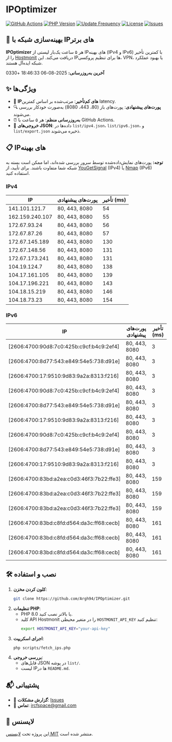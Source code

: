 # IPOptimizer

[![GitHub Actions](https://github.com/Argh94/IPOptimizer/workflows/IPOptimizer/badge.svg)](https://github.com/Argh94/IPOptimizer/actions)
[![PHP Version](https://img.shields.io/badge/PHP-8.0-blue)](https://www.php.net)
[![Update Frequency](https://img.shields.io/badge/Updates-Every%205%20Hours-green)](https://github.com/Argh94/IPOptimizer)
[![License](https://img.shields.io/badge/License-MIT-yellow)](https://opensource.org/licenses/MIT)
[![Issues](https://img.shields.io/github/issues/Argh94/IPOptimizer)](https://github.com/Argh94/IPOptimizer/issues)

## 🚀 بهینه‌سازی شبکه با IPهای برتر

**IPOptimizer** هر ۵ ساعت یک‌بار لیستی از IPهای بهینه (IPv4 و IPv6) با کمترین تأخیر را از [Hostmonit](https://hostmonit.com/) دریافت می‌کند. این IPها برای تنظیم پروکسی، VPN، یا بهبود عملکرد شبکه ایده‌آل هستند.

**آخرین به‌روزرسانی:** 2025-08-06 18:46:33 +0330

## ✨ ویژگی‌ها
- 📡 **IPهای کم‌تأخیر**: مرتب‌شده بر اساس کمترین latency.
- 🔍 **پورت‌های پیشنهادی**: پورت‌های باز (80، 443، 8080) به‌صورت خودکار بررسی می‌شوند.
- ⏰ **به‌روزرسانی منظم**: هر ۵ ساعت با GitHub Actions.
- 📄 **خروجی‌های JSON**: داده‌ها در `list/ipv4.json`، `list/ipv6.json`، و `list/export.json` ذخیره می‌شوند.

## 📋 IPهای بهینه

**توجه:** پورت‌های نمایش‌داده‌شده توسط سرور بررسی شده‌اند، اما ممکن است بسته به شبکه شما متفاوت باشند. برای تأیید، از [YouGetSignal](https://www.yougetsignal.com/tools/open-ports/) (IPv4) یا [Nmap](https://nmap.org/) (IPv6) استفاده کنید.

### IPv4
| IP | پورت‌های پیشنهادی | تأخیر (ms) |
|----|-------------------|------------|
| 141.101.121.7 | 80, 443, 8080 | 54 |
| 162.159.240.107 | 80, 443, 8080 | 55 |
| 172.67.93.24 | 80, 443, 8080 | 56 |
| 172.67.87.26 | 80, 443, 8080 | 57 |
| 172.67.145.189 | 80, 443, 8080 | 130 |
| 172.67.148.56 | 80, 443, 8080 | 131 |
| 172.67.173.241 | 80, 443, 8080 | 131 |
| 104.19.124.7 | 80, 443, 8080 | 138 |
| 104.17.161.105 | 80, 443, 8080 | 139 |
| 104.17.196.221 | 80, 443, 8080 | 143 |
| 104.18.15.219 | 80, 443, 8080 | 146 |
| 104.18.73.23 | 80, 443, 8080 | 154 |

### IPv6
| IP | پورت‌های پیشنهادی | تأخیر (ms) |
|----|-------------------|------------|
| [2606:4700:90d8:7c0:425b:c9cf:b4c9:2ef4] | 80, 443, 8080 | 3 |
| [2606:4700:8d77:543:e849:54e5:738:d91e] | 80, 443, 8080 | 3 |
| [2606:4700:17:9510:9d83:9a2a:8313:f216] | 80, 443, 8080 | 3 |
| [2606:4700:90d8:7c0:425b:c9cf:b4c9:2ef4] | 80, 443, 8080 | 3 |
| [2606:4700:8d77:543:e849:54e5:738:d91e] | 80, 443, 8080 | 3 |
| [2606:4700:17:9510:9d83:9a2a:8313:f216] | 80, 443, 8080 | 3 |
| [2606:4700:90d8:7c0:425b:c9cf:b4c9:2ef4] | 80, 443, 8080 | 3 |
| [2606:4700:8d77:543:e849:54e5:738:d91e] | 80, 443, 8080 | 3 |
| [2606:4700:17:9510:9d83:9a2a:8313:f216] | 80, 443, 8080 | 3 |
| [2606:4700:83bd:a2ea:c0d3:46f3:7b22:ffe3] | 80, 443, 8080 | 159 |
| [2606:4700:83bd:a2ea:c0d3:46f3:7b22:ffe3] | 80, 443, 8080 | 159 |
| [2606:4700:83bd:a2ea:c0d3:46f3:7b22:ffe3] | 80, 443, 8080 | 159 |
| [2606:4700:83bd:c8fd:d564:da3c:ff68:cecb] | 80, 443, 8080 | 161 |
| [2606:4700:83bd:c8fd:d564:da3c:ff68:cecb] | 80, 443, 8080 | 161 |
| [2606:4700:83bd:c8fd:d564:da3c:ff68:cecb] | 80, 443, 8080 | 161 |

## 🛠️ نصب و استفاده
1. **کلون کردن مخزن**:
   ```bash
   git clone https://github.com/Argh94/IPOptimizer.git
   ```
2. **تنظیمات PHP**:
   - PHP 8.0 یا بالاتر نصب کنید.
   - کلید API Hostmonit را در متغیر محیطی `HOSTMONIT_API_KEY` تنظیم کنید:
     ```bash
     export HOSTMONIT_API_KEY="your-api-key"
     ```
3. **اجرای اسکریپت**:
   ```bash
   php scripts/fetch_ips.php
   ```
4. **بررسی خروجی**:
   - فایل‌های JSON در پوشه `list/`.
   - لیست IPها در `README.md`.

## 📬 پشتیبانی
- 🐛 **گزارش مشکلات**: [Issues](https://github.com/Argh94/IPOptimizer/issues)
- 📧 **تماس**: [ircfspace@gmail.com](mailto:ircfspace@gmail.com)

## 📄 لایسنس
این پروژه تحت [لایسنس MIT](https://github.com/Argh94/HandWave/blob/main/LICENCE) منتشر شده است.
